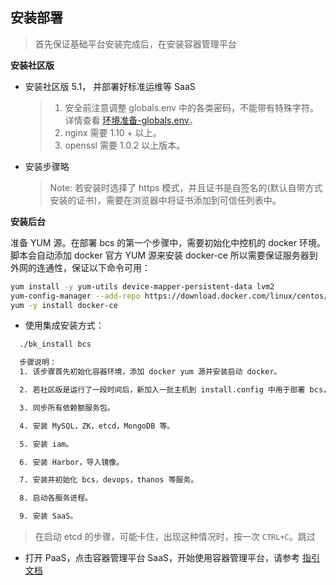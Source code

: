 ## 安装部署

> 首先保证基础平台安装完成后，在安装容器管理平台

**安装社区版**

- 安装社区版 5.1， 并部署好标准运维等 SaaS

    > 1. 安全前注意调整 globals.env 中的各类密码，不能带有特殊字符。详情查看 [环境准备-globals.env](../../基础包安装/环境准备/get_ready.md#globals)。
    > 2. nginx 需要 1.10 + 以上。
    > 3. openssl 需要 1.0.2 以上版本。

- 安装步骤略
    > Note: 若安装时选择了 https 模式，并且证书是自签名的(默认自带方式安装的证书)，需要在浏览器中将证书添加到可信任列表中。


**安装后台**

准备 YUM 源。在部署 bcs 的第一个步骤中，需要初始化中控机的 docker 环境。脚本会自动添加 docker 官方 YUM 源来安装 docker-ce 所以需要保证服务器到外网的连通性，保证以下命令可用：

```bash
yum install -y yum-utils device-mapper-persistent-data lvm2
yum-config-manager --add-repo https://download.docker.com/linux/centos/docker-ce.repo
yum -y install docker-ce
```

- 使用集成安装方式：

```bash
  ./bk_install bcs

  步骤说明：
  1. 该步骤首先初始化容器环境，添加 docker yum 源并安装启动 docker。

  2. 若社区版是运行了一段时间后，新加入一批主机到 install.config 中用于部署 bcs，则接下来需要为新的机器上做免密登陆，安装 consul，同步基础开源组件包等步骤。

  3. 同步所有依赖额服务包。

  4. 安装 MySQL，ZK，etcd，MongoDB 等。

  5. 安装 iam。

  6. 安装 Harbor，导入镜像。

  7. 安装并初始化 bcs，devops，thanos 等服务。

  8. 启动各服务进程。

  9. 安装 SaaS。
```

> 在启动 etcd 的步骤，可能卡住，出现这种情况时，按一次 `CTRL+C`。跳过

- 打开 PaaS，点击容器管理平台 SaaS，开始使用容器管理平台，请参考 [指引文档](http://docs.bk.tencent.com/bcs)
